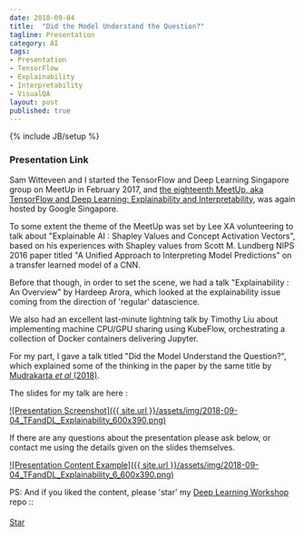 ```yaml
---
date: 2018-09-04
title:  "Did the Model Understand the Question?"
tagline: Presentation
category: AI
tags:
- Presentation
- TensorFlow
- Explainability
- Interpretability
- VisualQA
layout: post
published: true
---
```

{% include JB/setup %}



### Presentation Link

Sam Witteveen and I started the TensorFlow and Deep Learning Singapore group on MeetUp in February 2017,
and [the eighteenth MeetUp, aka TensorFlow and Deep Learning: Explainability and Interpretability](https://www.meetup.com/TensorFlow-and-Deep-Learning-Singapore/events/254044538/),
was again hosted by Google Singapore.


To some extent the theme of the MeetUp was set by Lee XA volunteering to talk about 
"Explainable AI : Shapley Values and Concept Activation Vectors", based on his experiences with 
Shapley values from Scott M. Lundberg NIPS 2016 paper titled "A Unified Approach to Interpreting Model Predictions" on a transfer learned model of a CNN.

Before that though, in order to set the scene, we had a talk "Explainability : An Overview" by Hardeep Arora, 
which looked at the explainability issue coming from the direction of 'regular' datascience.

We also had an excellent last-minute lightning talk by Timothy Liu about implementing machine CPU/GPU sharing using KubeFlow, 
orchestrating a collection of Docker containers delivering Jupyter.

For my part, 
I gave a talk titled "Did the Model Understand the Question?", which explained some of the 
thinking in the paper by the same title by [Mudrakarta <i>et al</i> (2018)](https://arxiv.org/abs/1805.05492).


<!--
Outline:
  "Pathologies of Neural Models Make Interpretation Difficult" (previously "Right Answer for the Wrong Reason")
    Shi Feng <i>et al</i>
    EMNLP 2018 camera ready
    https://arxiv.org/abs/1804.07781
    
    Code : https://github.com/Cyanogenoid/pytorch-vqa
    Downloadable model : https://github.com/Cyanogenoid/pytorch-vqa/releases/tag/v1.0  # 80Mb
           

  Did the Model Understand the Question?
    Pramod Kaushik Mudrakarta <i>et al</i>
    ACL 2018 long paper ~ Google
    https://arxiv.org/abs/1805.05492
    
    Code: https://github.com/pramodkaushik/acl18_results
      https://github.com/pramodkaushik/visual_qa_analysis/tree/5edacd72ec9b1544a3776c325590aee38256d333
        Pre-process images (93 GiB of free disk space required for f16 accuracy) with [ResNet152 weights ported from Caffe] 
        and vocabularies for questions and answers with ...
      Ultimately depends on Cyanogenoid/pytorch-vqa too...
      
  cd deep-learning-workshop/notebooks/work-in-progress/did-the-model-understand-the-question
  git clone https://github.com/Cyanogenoid/pytorch-vqa.git
  wget https://github.com/Cyanogenoid/pytorch-vqa/releases/download/v1.0/2017-08-04_00.55.19.pth
  git clone https://github.com/Cyanogenoid/pytorch-resnet.git

  . ~/env3/bin/activate

  Ok, so the playground.ipynb now works...
    Let's make it produce content that is presentable, ideally :
      Have successive delete-a-word to hone questions to minimal size (hopefully ridiculous)
        Network ignores many question words, relying largely on the image to produce answers
          Model retains  more than 50% of its original accuracy even when every word that is not “color” is deleted from all questions in the validation set.
          Even when empty questions are passed as input to the network, its accuracy remains at about 44.3% of its original accuracy.  
          The top 6 words in the isolated set are \{color, many, what, is, there, how\}. 
          Model under-relies on important question words (e.g. nouns) 
        Add distractor text to change answers
          in not a lot of words,  | what is the answer to, | in not many words, 
        These are Ok : 
          tell me | answer this | answer this for me
    Did the model... :: "Integrated Gradients (IG)"
    Pathologies of Neural Models... :: "Input Gradient" (simpler description)
  
  

Advertise 
  Deep Learning Developer Module 1 : JumpStart
  TF&DL next == Frank
  Interns
  
!-->


The slides for my talk are here :

<a href="http://redcatlabs.com/2018-09-04_TFandDL_Explainability/" target="_blank">
![Presentation Screenshot]({{ site.url }}/assets/img/2018-09-04_TFandDL_Explainability_600x390.png)
</a>

If there are any questions about the presentation please ask below, 
or contact me using the details given on the slides themselves.

<a href="http://redcatlabs.com/2018-09-04_TFandDL_Explainability/#/6" target="_blank">
![Presentation Content Example]({{ site.url }}/assets/img/2018-09-04_TFandDL_Explainability_6_600x390.png)
</a>




PS:  And if you liked the content, please 'star' my <a href="https://github.com/mdda/deep-learning-workshop" target="_blank">Deep Learning Workshop</a> repo ::
<!-- From :: https://buttons.github.io/ -->
<!-- Place this tag where you want the button to render. -->
<span style="position:relative;top:5px;">
<a aria-label="Star mdda/deep-learning-workshop on GitHub" data-count-aria-label="# stargazers on GitHub" data-count-api="/repos/mdda/deep-learning-workshop#stargazers_count" data-count-href="/mdda/deep-learning-workshop/stargazers" data-icon="octicon-star" href="https://github.com/mdda/deep-learning-workshop" class="github-button">Star</a>
<!-- Place this tag right after the last button or just before your close body tag. -->
<script async defer id="github-bjs" src="https://buttons.github.io/buttons.js"></script>
</span>

